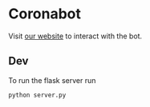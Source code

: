 # Coronabot #

Visit [our website](npsinrcisco.live) to interact with the bot.

## Dev ##

To run the flask server run

```bash
python server.py
```
